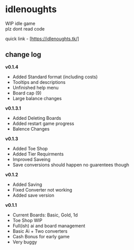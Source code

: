 # idlenoughts

WIP idle game  
plz dont read code

quick link - [https://idlenoughts.tk/]



## change log
<b>v0.1.4</b>
- Added Standard format (including costs)
- Tooltips and descriptions
- Unfinished help menu
- Board cap (9)
- Large balance changes

<b>v0.1.3.1</b>
- Added Deleting Boards
- Added restart game progress
- Balence Changes

<b>v0.1.3</b>
- Added Toe Shop
- Added Tier Requirments
- Improved Saveing
- Save conversions should happen
  no guarentees though

<b>v0.1.2</b>
- Added Saving
- Fixed Converter not working
- Added save version


<b>v0.1.1</b>
- Current Boards: Basic, Gold, 1d
- Toe Shop WIP
- Full(ish) ai and board management
- Basic Ai + Two converters
- Cash Bonus for early game
- Very buggy
